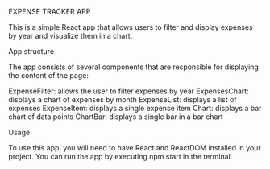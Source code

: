 EXPENSE TRACKER APP 

This is a simple React app that allows users to filter and display expenses by year and visualize them in a chart.

App structure

The app consists of several components that are responsible for displaying the content of the page:

ExpenseFilter: allows the user to filter expenses by year
ExpensesChart: displays a chart of expenses by month
ExpenseList: displays a list of expenses
ExpenseItem: displays a single expense item
Chart: displays a bar chart of data points
ChartBar: displays a single bar in a bar chart

Usage

To use this app, you will need to have React and ReactDOM installed in your project. You can run the app by executing npm start in the terminal.
